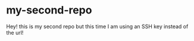 # my-second-repo
Hey! this is my second repo but this time I am using an SSH key instead of the url!